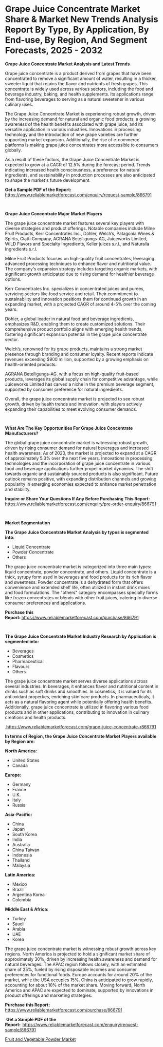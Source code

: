 <p><h1>Grape Juice Concentrate Market Share & Market New Trends Analysis Report By Type, By Application, By End-use, By Region, And Segment Forecasts, 2025 - 2032</h1></p><p><strong>Grape Juice Concentrate Market Analysis and Latest Trends</strong></p>
<p><p>Grape juice concentrate is a product derived from grapes that have been concentrated to remove a significant amount of water, resulting in a thicker, sweeter liquid that retains the flavor and nutrients of fresh grapes. This concentrate is widely used across various sectors, including the food and beverage industry, baking, and health supplements. Its applications range from flavoring beverages to serving as a natural sweetener in various culinary uses.</p><p>The Grape Juice Concentrate Market is experiencing robust growth, driven by the increasing demand for natural and organic food products, a growing awareness of the health benefits associated with grape juice, and its versatile application in various industries. Innovations in processing technology and the introduction of new grape varieties are further supporting market expansion. Additionally, the rise of e-commerce platforms is making grape juice concentrates more accessible to consumers globally.</p><p>As a result of these factors, the Grape Juice Concentrate Market is expected to grow at a CAGR of 12.5% during the forecast period. Trends indicating increased health consciousness, a preference for natural ingredients, and sustainability in production processes are also anticipated to shape the market's future development.</p></p>
<p><strong>Get a Sample PDF of the Report:&nbsp;</strong> <a href="https://www.reliablemarketforecast.com/enquiry/request-sample/866791?utm_campaign=2245&utm_medium=2&utm_source=Github&utm_content=ia&utm_term=14022025&utm_id=grape-juice-concentrate">https://www.reliablemarketforecast.com/enquiry/request-sample/866791</a></p>
<p>&nbsp;</p>
<p><strong>Grape Juice Concentrate Major Market Players</strong></p>
<p><p>The grape juice concentrate market features several key players with diverse strategies and product offerings. Notable companies include Milne Fruit Products, Kerr Concentrates Inc., Döhler, Welch’s, Patagonia Wines & Spirits, Ciatti Company, AGRANA Beteiligungs-AG, Juiceworks Limited, WILD Flavors and Specialty Ingredients, Keller juices s.r.l., and Naturalia Ingredients s.r.l.</p><p>Milne Fruit Products focuses on high-quality fruit concentrates, leveraging advanced processing techniques to enhance flavor and nutritional value. The company's expansion strategy includes targeting organic markets, with significant growth anticipated due to rising demand for healthier beverage options.</p><p>Kerr Concentrates Inc. specializes in concentrated juices and purees, servicing sectors like food service and retail. Their commitment to sustainability and innovation positions them for continued growth in an expanding market, with a projected CAGR of around 4-5% over the coming years.</p><p>Döhler, a global leader in natural food and beverage ingredients, emphasizes R&D, enabling them to create customized solutions. Their comprehensive product portfolio aligns with emerging health trends, fostering significant expansion potential in the grape juice concentrate sector.</p><p>Welch’s, renowned for its grape products, maintains a strong market presence through branding and consumer loyalty. Recent reports indicate revenues exceeding $900 million, supported by a growing emphasis on health-oriented products.</p><p>AGRANA Beteiligungs-AG, with a focus on high-quality fruit-based products, leverages its global supply chain for competitive advantage, while Juiceworks Limited has carved a niche in the premium beverage segment, supported by consumer preference for natural ingredients.</p><p>Overall, the grape juice concentrate market is projected to see robust growth, driven by health trends and innovation, with players actively expanding their capabilities to meet evolving consumer demands.</p></p>
<p>&nbsp;</p>
<p><strong>What Are The Key Opportunities For Grape Juice Concentrate Manufacturers?</strong></p>
<p><p>The global grape juice concentrate market is witnessing robust growth, driven by rising consumer demand for natural beverages and increased health awareness. As of 2023, the market is projected to expand at a CAGR of approximately 5.3% over the next five years. Innovations in processing technologies and the incorporation of grape juice concentrate in various food and beverage applications further propel market dynamics. The shift towards organic and sustainably sourced products is also significant. Future outlook remains positive, with expanding distribution channels and growing popularity in emerging economies expected to enhance market penetration and stability.</p></p>
<p><strong>Inquire or Share Your Questions If Any Before Purchasing This Report:</strong> <a href="https://www.reliablemarketforecast.com/enquiry/pre-order-enquiry/866791?utm_campaign=2245&utm_medium=2&utm_source=Github&utm_content=ia&utm_term=14022025&utm_id=grape-juice-concentrate">https://www.reliablemarketforecast.com/enquiry/pre-order-enquiry/866791</a></p>
<p>&nbsp;</p>
<p><strong>Market Segmentation</strong></p>
<p><strong>The Grape Juice Concentrate Market Analysis by types is segmented into:</strong></p>
<p><ul><li>Liquid Concentrate</li><li>Powder Concentrate</li><li>Others</li></ul></p>
<p><p>The grape juice concentrate market is categorized into three main types: liquid concentrate, powder concentrate, and others. Liquid concentrate is a thick, syrupy form used in beverages and food products for its rich flavor and sweetness. Powder concentrate is a dehydrated form that offers convenience and extended shelf life, often utilized in instant drink mixes and food formulations. The "others" category encompasses specialty forms like frozen concentrates or blends with other fruit juices, catering to diverse consumer preferences and applications.</p></p>
<p><strong>Purchase this Report:&nbsp;</strong><a href="https://www.reliablemarketforecast.com/purchase/866791?utm_campaign=2245&utm_medium=2&utm_source=Github&utm_content=ia&utm_term=14022025&utm_id=grape-juice-concentrate">https://www.reliablemarketforecast.com/purchase/866791</a></p>
<p>&nbsp;</p>
<p><strong>The Grape Juice Concentrate Market Industry Research by Application is segmented into:</strong></p>
<p><ul><li>Beverages</li><li>Cosmetics</li><li>Pharmaceutical</li><li>Flavours</li><li>Others</li></ul></p>
<p><p>The grape juice concentrate market serves diverse applications across several industries. In beverages, it enhances flavor and nutritional content in drinks such as soft drinks and smoothies. In cosmetics, it is valued for its antioxidant properties, enriching skin care products. In pharmaceuticals, it acts as a natural flavoring agent while potentially offering health benefits. Additionally, grape juice concentrate is utilized in flavoring various food products and in other applications, contributing to innovation in culinary creations and health products.</p></p>
<p><a href="https://www.reliablemarketforecast.com/grape-juice-concentrate-r866791?utm_campaign=2245&utm_medium=2&utm_source=Github&utm_content=ia&utm_term=14022025&utm_id=grape-juice-concentrate">&nbsp;https://www.reliablemarketforecast.com/grape-juice-concentrate-r866791</a></p>
<p><strong>In terms of Region, the Grape Juice Concentrate Market Players available by Region are:</strong></p>
<p>
    <p> <strong> North America: </strong>
        <ul>
            <li>United States</li>
            <li>Canada</li>
        </ul>
        </p> 
    <p> <strong> Europe: </strong>
        <ul>
            <li>Germany</li>
            <li>France</li>
            <li>U.K.</li>
            <li>Italy</li>
            <li>Russia</li>
        </ul>
        </p> 
    <p> <strong> Asia-Pacific: </strong>
        <ul>
            <li>China</li>
            <li>Japan</li>
            <li>South Korea</li>
            <li>India</li>
            <li>Australia</li>
            <li>China Taiwan</li>
            <li>Indonesia</li>
            <li>Thailand</li>
            <li>Malaysia</li>
        </ul>
        </p> 
    <p> <strong> Latin America: </strong>
        <ul>
            <li>Mexico</li>
            <li>Brazil</li>
            <li>Argentina Korea</li>
            <li>Colombia</li>
        </ul>
        </p> 
    <p> <strong> Middle East & Africa: </strong>
        <ul>
            <li>Turkey</li>
            <li>Saudi</li>
            <li>Arabia</li>
            <li>UAE</li>
            <li>Korea</li>
        </ul>
    </p>
    </p>
<p><p>The grape juice concentrate market is witnessing robust growth across key regions. North America is projected to hold a significant market share of approximately 30%, driven by increasing health awareness and demand for natural beverages. The APAC region follows closely, with an estimated share of 25%, fueled by rising disposable incomes and consumer preferences for functional foods. Europe accounts for around 20% of the market, while the USA occupies 15%. China is anticipated to grow rapidly, accounting for about 10% of the market share. Moving forward, North America and APAC are expected to dominate, supported by innovations in product offerings and marketing strategies.</p></p>
<p><strong>Purchase this Report: </strong><a href="https://www.reliablemarketforecast.com/purchase/866791?utm_campaign=2245&utm_medium=2&utm_source=Github&utm_content=ia&utm_term=14022025&utm_id=grape-juice-concentrate">https://www.reliablemarketforecast.com/purchase/866791</a></p>
<p>&nbsp;<strong>Get a Sample PDF of the Report:&nbsp;&nbsp;</strong><a href="https://www.reliablemarketforecast.com/enquiry/request-sample/866791?utm_campaign=2245&utm_medium=2&utm_source=Github&utm_content=ia&utm_term=14022025&utm_id=grape-juice-concentrate">https://www.reliablemarketforecast.com/enquiry/request-sample/866791</a></p>
<p><strong></strong></p>
<p><p><a href="https://github.com/rileymgdorcas/Market-Research-Report-List-1/blob/main/fruit-and-vegetable-powder-market.md?utm_campaign=2245&utm_medium=2&utm_source=Github&utm_content=ia&utm_term=14022025&utm_id=grape-juice-concentrate">Fruit and Vegetable Powder Market</a></p></p>